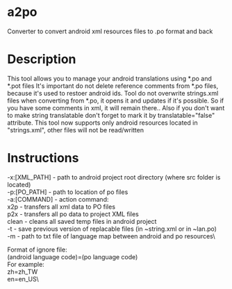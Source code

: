 # a2po
Converter to convert android xml resources files to .po format and back

# Description
This tool allows you to manage your android translations using *.po and *.pot files
It's important do not delete reference comments from *.po files, because it's used to restoer android ids.
Tool do not overwrite strings.xml files when converting from *.po, it opens it and updates if it's possible. So if you have some comments in xml, it will remain there..
Also if you don't want to make string translatable don't forget to mark it by translatable="false" attribute.
This tool now supports only android resources located in "strings.xml", other files will not be read/written

# Instructions
-x:[XML_PATH] - path to android project root directory (where src folder is located)\
-p:[PO_PATH]  - path to location of po files\
-a:[COMMAND]  - action command:\
	x2p		- transfers all xml data to PO files\
	p2x		- transfers all po data to project XML files\
	clean	- cleans all saved temp files in android project\
-t            - save previous version of replacable files (in ~string.xml or in ~lan.po)\
-m            - path to txt file of language map between android and po resources\

Format of ignore file:\
(android language code)=(po language code)\
For example:\
zh=zh_TW\
en=en_US\